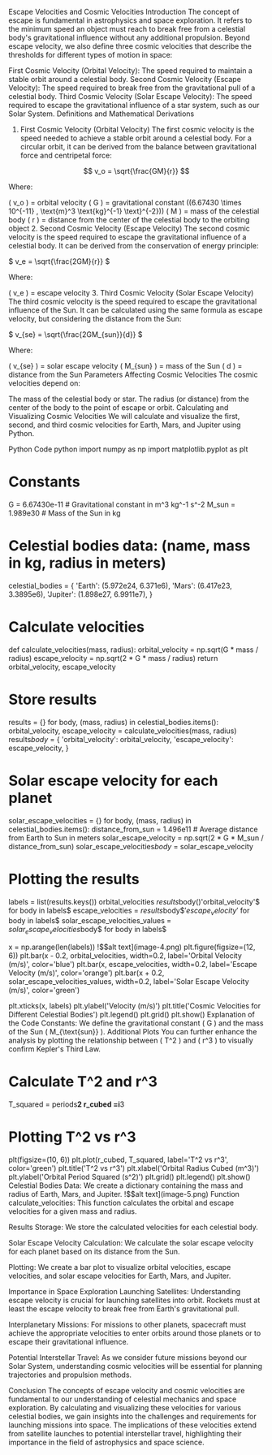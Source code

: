 Escape Velocities and Cosmic Velocities
Introduction
The concept of escape is fundamental in astrophysics and space exploration. It refers to the minimum speed an object must reach to break free from a celestial body's gravitational influence without any additional propulsion. Beyond escape velocity, we also define three cosmic velocities that describe the thresholds for different types of motion in space:

First Cosmic Velocity (Orbital Velocity): The speed required to maintain a stable orbit around a celestial body.
Second Cosmic Velocity (Escape Velocity): The speed required to break free from the gravitational pull of a celestial body.
Third Cosmic Velocity (Solar Escape Velocity): The speed required to escape the gravitational influence of a star system, such as our Solar System.
Definitions and Mathematical Derivations
1. First Cosmic Velocity (Orbital Velocity)
The first cosmic velocity is the speed needed to achieve a stable orbit around a celestial body. For a circular orbit, it can be derived from the balance between gravitational force and centripetal force:

$$ v_o = \sqrt{\frac{GM}{r}} $$

Where:

( v_o ) = orbital velocity
( G ) = gravitational constant ((6.67430 \times 10^{-11} , \text{m}^3 \text{kg}^{-1} \text}^{-2}))
( M ) = mass of the celestial body
( r ) = distance from the center of the celestial body to the orbiting object
2. Second Cosmic Velocity (Escape Velocity)
The second cosmic velocity is the speed required to escape the gravitational influence of a celestial body. It can be derived from the conservation of energy principle:

$ v_e = \sqrt{\frac{2GM}{r}} $

Where:

( v_e ) = escape velocity
3. Third Cosmic Velocity (Solar Escape Velocity)
The third cosmic velocity is the speed required to escape the gravitational influence of the Sun. It can be calculated using the same formula as escape velocity, but considering the distance from the Sun:

$ v_{se} = \sqrt{\frac{2GM_{sun}}{d}} $

Where:

( v_{se} ) = solar escape velocity
( M_{sun} ) = mass of the Sun
( d ) = distance from the Sun
Parameters Affecting Cosmic Velocities
The cosmic velocities depend on:

The mass of the celestial body or star.
The radius (or distance) from the center of the body to the point of escape or orbit.
Calculating and Visualizing Cosmic Velocities
We will calculate and visualize the first, second, and third cosmic velocities for Earth, Mars, and Jupiter using Python.

Python Code
python
import numpy as np
import matplotlib.pyplot as plt

# Constants
G = 6.67430e-11  # Gravitational constant in m^3 kg^-1 s^-2
M_sun = 1.989e30  # Mass of the Sun in kg

# Celestial bodies data: (name, mass in kg, radius in meters)
celestial_bodies = {
    'Earth': (5.972e24, 6.371e6),
    'Mars': (6.417e23, 3.3895e6),
    'Jupiter': (1.898e27, 6.9911e7),
}

# Calculate velocities
def calculate_velocities(mass, radius):
    orbital_velocity = np.sqrt(G * mass / radius)
    escape_velocity = np.sqrt(2 * G * mass / radius)
    return orbital_velocity, escape_velocity

# Store results
results = {}
for body, (mass, radius) in celestial_bodies.items():
    orbital_velocity, escape_velocity = calculate_velocities(mass, radius)
    results$body$ = {
        'orbital_velocity': orbital_velocity,
        'escape_velocity': escape_velocity,
    }

# Solar escape velocity for each planet
solar_escape_velocities = {}
for body, (mass, radius) in celestial_bodies.items():
    distance_from_sun = 1.496e11  # Average distance from Earth to Sun in meters
    solar_escape_velocity = np.sqrt(2 * G * M_sun / distance_from_sun)
    solar_escape_velocities$body$ = solar_escape_velocity

# Plotting the results
labels = list(results.keys())
orbital_velocities $results$body()'orbital_velocity'$ for body in labels$
escape_velocities = $results$body$$'escape_velocity'$ for body in labels$
solar_escape_velocities_values = $solar_escape_velocities$body$ for body in labels$

x = np.arange(len(labels))
!$$alt text](image-4.png)
plt.figure(figsize=(12, 6))
plt.bar(x - 0.2, orbital_velocities, width=0.2, label='Orbital Velocity (m/s)', color='blue')
plt.bar(x, escape_velocities, width=0.2, label='Escape Velocity (m/s)', color='orange')
plt.bar(x + 0.2, solar_escape_velocities_values, width=0.2, label='Solar Escape Velocity (m/s)', color='green')

plt.xticks(x, labels)
plt.ylabel('Velocity (m/s)')
plt.title('Cosmic Velocities for Different Celestial Bodies')
plt.legend()
plt.grid()
plt.show()
Explanation of the Code
Constants: We define the gravitational constant ( G ) and the mass of the Sun ( M_{\text{sun}} ).
Additional Plots
You can further enhance the analysis by plotting the relationship between ( T^2 ) and ( r^3 ) to visually confirm Kepler's Third Law.
# Calculate T^2 and r^3
T_squared = periods**2
r_cubed =i**3

# Plotting T^2 vs r^3
plt(figsize=(10, 6))
plt.plot(r_cubed, T_squared, label='T^2 vs r^3', color='green')
plt.title('T^2 vs r^3')
plt.xlabel('Orbital Radius Cubed (m^3)')
plt.ylabel('Orbital Period Squared (s^2)')
plt.grid()
plt.legend()
plt.show()
Celestial Bodies Data: We create a dictionary containing the mass and radius of Earth, Mars, and Jupiter.
!$$alt text](image-5.png)
Function calculate_velocities: This function calculates the orbital and escape velocities for a given mass and radius.

Results Storage: We store the calculated velocities for each celestial body.

Solar Escape Velocity Calculation: We calculate the solar escape velocity for each planet based on its distance from the Sun.

Plotting: We create a bar plot to visualize orbital velocities, escape velocities, and solar escape velocities for Earth, Mars, and Jupiter.

Importance in Space Exploration
Launching Satellites: Understanding escape velocity is crucial for launching satellites into orbit. Rockets must at least the escape velocity to break free from Earth's gravitational pull.

Interplanetary Missions: For missions to other planets, spacecraft must achieve the appropriate velocities to enter orbits around those planets or to escape their gravitational influence.

Potential Interstellar Travel: As we consider future missions beyond our Solar System, understanding cosmic velocities will be essential for planning trajectories and propulsion methods.

Conclusion
The concepts of escape velocity and cosmic velocities are fundamental to our understanding of celestial mechanics and space exploration. By calculating and visualizing these velocities for various celestial bodies, we gain insights into the challenges and requirements for launching missions into space. The implications of these velocities extend from satellite launches to potential interstellar travel, highlighting their importance in the field of astrophysics and space science.